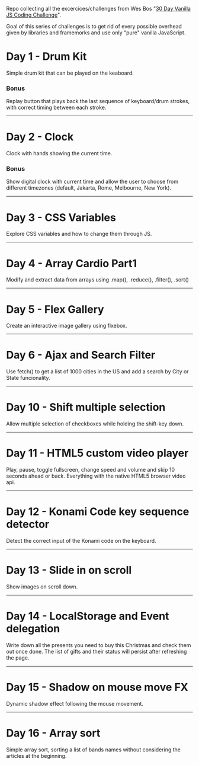 Repo collecting all the excercices/challenges from Wes Bos "[30 Day Vanilla JS Coding Challenge](https://javascript30.com/)".

Goal of this series of challenges is to get rid of every possible overhead given by libraries and framemorks and use only "pure" vanilla JavaScript.


# Day 1 - Drum Kit
Simple drum kit that can be played on the keaboard.

### Bonus
Replay button that plays back the last sequence of keyboard/drum strokes, with correct timing between each stroke.

---

# Day 2 - Clock
Clock with hands showing the current time.

### Bonus
Show digital clock with current time and allow the user to choose from different timezones (default, Jakarta, Rome, Melbourne, New York).

---

# Day 3 - CSS Variables
Explore CSS variables and how to change them through JS.

---

# Day 4 - Array Cardio Part1
Modify and extract data from arrays using .map(), .reduce(), .filter(), .sort()

---

# Day 5 - Flex Gallery
Create an interactive image gallery using flxebox.

---

# Day 6 - Ajax and Search Filter
Use fetch() to get a list of 1000 cities in the US and add a search by City or State funcionality.

---

# Day 10 - Shift multiple selection
Allow multiple selection of checkboxes while holding the shift-key down.

---

# Day 11 - HTML5 custom video player
Play, pause, toggle fullscreen, change speed and volume and skip 10 seconds ahead or back. Everything with the native HTML5 browser video api.

---

# Day 12 - Konami Code key sequence detector
Detect the correct input of the Konami code on the keyboard.

---

# Day 13 - Slide in on scroll
Show images on scroll down.

---

# Day 14 - LocalStorage and Event delegation
Write down all the presents you need to buy this Christmas and check them out once done.
The list of gifts and their status will persist after refreshing the page.

---

# Day 15 - Shadow on mouse move FX
Dynamic shadow effect following the mouse movement.

---

# Day 16 - Array sort
Simple array sort, sorting a list of bands names without considering the articles at the beginning.
